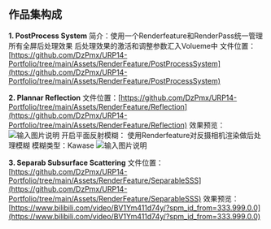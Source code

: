 ## 作品集构成

 **1. PostProcess System**
简介：使用一个Renderfeature和RenderPass统一管理所有全屏后处理效果  后处理效果的激活和调整参数汇入Volueme中
文件位置：[https://github.com/DzPmx/URP14-Portfolio/tree/main/Assets/RenderFeature/PostProcessSystem](https://github.com/DzPmx/URP14-Portfolio/tree/main/Assets/RenderFeature/PostProcessSystem)

 **2. Plannar Reflection**
文件位置：[https://github.com/DzPmx/URP14-Portfolio/tree/main/Assets/RenderFeature/Reflection](https://github.com/DzPmx/URP14-Portfolio/tree/main/Assets/RenderFeature/Reflection)
效果预览：
![输入图片说明](/imgs/2024-03-08/wfkR4VLrAg8cTEYB.png)
开启平面反射模糊：
使用Renderfeature对反摄相机渲染做后处理模糊 模糊类型：Kawase
![输入图片说明](/imgs/2024-03-08/mVIJK8xpTeEgoNT2.png)

 **3. Separab Subsurface Scattering**
文件位置：[https://github.com/DzPmx/URP14-Portfolio/tree/main/Assets/RenderFeature/SeparableSSS](https://github.com/DzPmx/URP14-Portfolio/tree/main/Assets/RenderFeature/SeparableSSS)
效果预览：[https://www.bilibili.com/video/BV1Ym411d74y/?spm_id_from=333.999.0.0](https://www.bilibili.com/video/BV1Ym411d74y/?spm_id_from=333.999.0.0)
